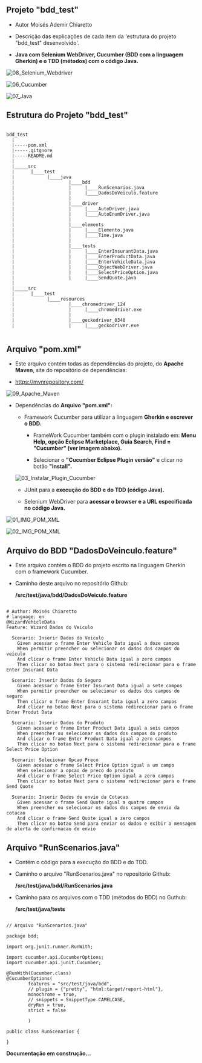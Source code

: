 ## Projeto "bdd_test"

- Autor Moisés Ademir Chiaretto
  
- Descrição das explicações de cada item da 'estrutura do projeto "bdd_test" desenvolvido'.
  
- **Java com Selenium WebDriver, Cucumber (BDD com a linguagem Gherkin) e o TDD (métodos) com o código Java.**

![08_Selenium_Webdriver](https://github.com/moiseschiaretto/JavaWeb/assets/84775466/1dbd267d-18bf-4aaf-b9ec-caf1516f9bc8)

![06_Cucumber](https://github.com/moiseschiaretto/JavaWeb/assets/84775466/3faf7828-419d-4811-bb34-40dd36ddb338)

![07_Java](https://github.com/moiseschiaretto/JavaWeb/assets/84775466/22e317e3-2911-404a-a5f6-c7decf1e24ab)
 

## Estrutura do Projeto "bdd_test"


```

bdd_test
  |
  |-----pom.xml
  |-----.gitgnore
  |-----README.md
  |
  |_____src
  |      |____test
  |            |____java
  |                    |____bdd
  |                    |     |____RunScenarios.java
  |                    |     |____DadosDoVeiculo.feature
  |                    |
  |                    |____driver
  |                    |     |____AutoDriver.java
  |                    |     |____AutoEnumDriver.java
  |                    |
  |                    |____elements
  |                    |     |____Elemento.java
  |                    |     |____Time.java
  |                    |
  |                    |____tests
  |                    |     |____EnterInsurantData.java
  |                    |     |____EnterProductData.java
  |                    |     |____EnterVehicleData.java
  |                    |     |____ObjectWebDriver.java
  |                    |     |____SelectPriceOption.java
  |                    |     |____SendQuote.java
  |
  |_____src
  |      |____test
  |            |____resources
  |                    |____chromedriver_124
  |                    |     |____chromedriver.exe
  |                    |        
  |                    |____geckodriver_0340
  |                    |     |____geckodriver.exe


```

## Arquivo "pom.xml"

- Este arquivo contém todas as dependências do projeto, do **Apache Maven**, site do repositório de dependências:

- https://mvnrepository.com/

![09_Apache_Maven](https://github.com/moiseschiaretto/JavaWeb/assets/84775466/8cde13f8-6a79-4ca2-b4d5-13fe6e384164)


- Dependências do **Arquivo "pom.xml":**

    - Framework Cucumber para utilizar a linguagem **Gherkin e escrever o BDD.**

        - FrameWork Cucumber também com o plugin instalado em: **Menu Help, opção Eclipse Marketplace, Guia Search, Find = "Cucumber" (ver imagem abaixo).**
     
        - Selecionar o **"Cucumber Eclipse Plugin versão"** e clicar no botão **"Install".**
     
    ![03_Instalar_Plugin_Cucumber](https://github.com/moiseschiaretto/JavaWeb/assets/84775466/afb2be50-e135-4dc3-93e0-780167dfd69f)

 
    - JUnit para a **execução do BDD e do TDD (código Java).**
 
    - Selenium WebDriver para **acessar o browser e a URL especificada no código Java.**


![01_IMG_POM_XML](https://github.com/moiseschiaretto/JavaWeb/assets/84775466/6b49dcee-9e84-4c4d-b486-7d5b53fb138e)


![02_IMG_POM_XML](https://github.com/moiseschiaretto/JavaWeb/assets/84775466/49cb27e0-b3f6-43ee-a02a-213816aa306b)


## Arquivo do BDD "DadosDoVeinculo.feature"

- Este arquivo contém o BDD do projeto escrito na linguagem Gherkin com o framework Cucumber.

- Caminho deste arquivo no repositório Github:

	**/src/test/java/bdd/DadosDoVeiculo.feature**

```

# Author: Moisés Chiaretto
# language: en
@WizardVehicleData
Feature: Wizard Dados do Veiculo

  Scenario: Inserir Dados do Veiculo
    Given acessar o frame Enter Vehicle Data igual a doze campos
    When permitir preencher ou selecionar os dados dos campos do veículo
    And clicar o frame Enter Vehicle Data igual a zero campos
    Then clicar no botao Next para o sistema redirecionar para o frame Enter Insurant Data

  Scenario: Inserir Dados do Seguro
    Given acessar o frame Enter Insurant Data igual a sete campos
    When permitir preencher ou selecionar os dados dos campos do seguro
    Then clicar o frame Enter Insurant Data igual a zero campos
    And clicar no botao Next para o sistema redirecionar para o frame Enter Produt Data

  Scenario: Inserir Dados do Produto
    Given acessar o frame Enter Product Data igual a seis campos
    When preencher ou selecionar os dados dos campos do produto
    And clicar o frame Enter Product Data igual a zero campos
    Then clicar no botao Next para o sistema redirecionar para o frame Select Price Option

  Scenario: Selecionar Opcao Preco
    Given acessar o frame Select Price Option igual a um campo
    When selecionar a opcao de preco do produto
    And clicar o frame Select Price Option igual a zero campos
    Then clicar no botao Next para o sistema redirecionar para o frame Send Quote

  Scenario: Inserir Dados de envio da Cotacao
    Given acessar o frame Send Quote igual a quatro campos
    When preencher ou selecionar os dados dos campos de envio da cotacao
    And clicar o frame Send Quote igual a zero campos
    Then clicar no botao Send para enviar os dados e exibir a mensagem de alerta de confirmacao de envio

```

## Arquivo "RunScenarios.java"

- Contém o código para a execução do BDD e do TDD.

- Caminho o arquivo "RunScenarios.java" no repositório Github:

	**/src/test/java/bdd/RunScenarios.java**

- Caminho para os arquivos com o TDD (métodos do BDD) no Guthub:

	**/src/test/java/tests**

```

// Arquivo "RunScenarios.java"

package bdd;

import org.junit.runner.RunWith;

import cucumber.api.CucumberOptions;
import cucumber.api.junit.Cucumber;

@RunWith(Cucumber.class)
@CucumberOptions(
		features = "src/test/java/bdd",
		// plugin = {"pretty", "html:target/report-html"},
		monochrome = true,
		// snippets = SnippetType.CAMELCASE,
		dryRun = true,
		strict = false
		
		)

public class RunScenarios {

}

```


**Documentação em construção...**
